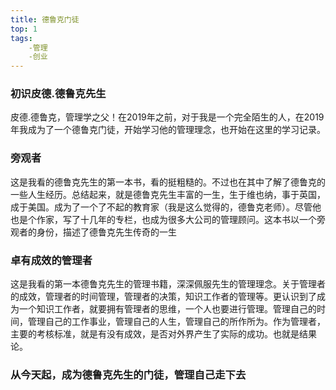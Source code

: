```yaml
---
title: 德鲁克门徒
top: 1
tags:
    -管理
    -创业
---
```

                         
### 初识皮德.德鲁克先生
皮德.德鲁克，管理学之父！在2019年之前，对于我是一个完全陌生的人，在2019年我成为了一个德鲁克门徒，开始学习他的管理理念，也开始在这里的学习记录。

### 旁观者
这是我看的德鲁克先生的第一本书，看的挺粗糙的。不过也在其中了解了德鲁克的一些人生经历。总结起来，就是德鲁克先生丰富的一生，生于维也纳，事于英国，成于美国。成为了一个了不起的教育家（我是这么觉得的，德鲁克老师）。尽管他也是个作家，写了十几年的专栏，也成为很多大公司的管理顾问。这本书以一个旁观者的身份，描述了德鲁克先生传奇的一生

### 卓有成效的管理者
这是我看的第一本德鲁克先生的管理书籍，深深佩服先生的管理理念。关于管理者的成效，管理者的时间管理，管理者的决策，知识工作者的管理等。更认识到了成为一个知识工作者，就要拥有管理者的思维，一个人也要进行管理。管理自己的时间，管理自己的工作事业，管理自己的人生，管理自己的所作所为。作为管理者，主要的考核标准，就是有没有成效，是否对外界产生了实际的成功。也就是结果论。

### 从今天起，成为德鲁克先生的门徒，管理自己走下去
